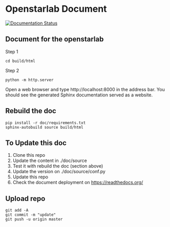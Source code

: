 # Openstarlab Document
[![Documentation Status](https://readthedocs.org/projects/openstarlab/badge/?version=latest)](https://openstarlab.readthedocs.io/en/latest/?badge=latest)

## Document for the openstarlab

Step 1
```
cd build/html
```
Step 2
```
python -m http.server
```
Open a web browser and type http://localhost:8000 in the address bar. You should see the generated Sphinx documentation served as a website.

## Rebuild the doc
```
pip install -r doc/requirements.txt 
sphinx-autobuild source build/html
```

## To Update this doc
1. Clone this repo
2. Update the content in ./doc/source
3. Test it with rebuild the doc (section above) 
4. Update the version on ./doc/source/conf.py
4. Update this repo 
5. Check the document deployment on https://readthedocs.org/

## Upload repo
```
git add -A
git commit -m "update"
git push -u origin master
```